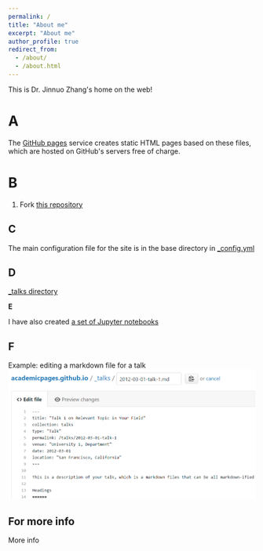 ```yaml
---
permalink: /
title: "About me"
excerpt: "About me"
author_profile: true
redirect_from: 
  - /about/
  - /about.html
---
```


This is Dr. Jinnuo Zhang's home on the web!

A
======
The [GitHub pages](https://pages.github.com/) service creates static HTML pages based on these files, which are hosted on GitHub's servers free of charge.

B
======
1. Fork [this repository](https://github.com/academicpages/academicpages.github.io)

C
------
The main configuration file for the site is in the base directory in [_config.yml](https://github.com/academicpages/academicpages.github.io/blob/master/_config.yml)

D
------
[_talks directory](https://github.com/academicpages/academicpages.github.io/tree/master/_talks)

**E**

I have also created [a set of Jupyter notebooks](https://github.com/academicpages/academicpages.github.io/tree/master/markdown_generator)

F
------
Example: editing a markdown file for a talk
![Editing a markdown file for a talk](/images/editing-talk.png)

For more info
------
More info

